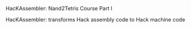HacKAssembler: Nand2Tetris Course Part I

HacKAssembler: transforms Hack assembly code to Hack machine code
